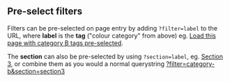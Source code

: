 <h2 id="pre-select-filters">Pre-select filters</h2>

Filters can be pre-selected on page entry by adding <code>?filter=label</code> to the URL, where <b>label</b> is the <b>tag</b> ("colour category" from above) eg. <a href="?filter=category-b">Load this page with category B tags pre-selected</a>.

The <b>section</b> can also be pre-selected by using <code>?section=label</code>, eg. <a href="?section=section3">Section 3</a>, or combine them as you would a normal querystring <a href="?filter=category-b&section=section3">?filter=category-b&section=section3</a>
